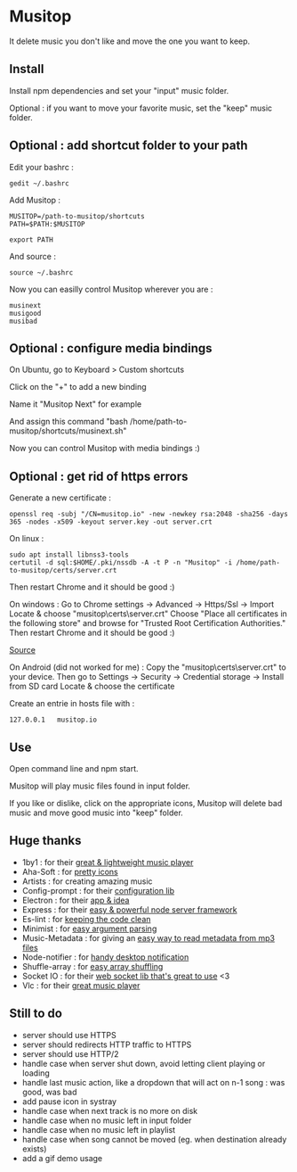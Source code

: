# Musitop

It delete music you don't like and move the one you want to keep.


## Install

Install npm dependencies and set your "input" music folder.

Optional : if you want to move your favorite music, set the "keep" music folder.


## Optional : add shortcut folder to your path

Edit your bashrc :
```
gedit ~/.bashrc
```
Add Musitop :
```
MUSITOP=/path-to-musitop/shortcuts
PATH=$PATH:$MUSITOP

export PATH
```
And source :
```
source ~/.bashrc
```
Now you can easilly control Musitop wherever you are :
```
musinext
musigood
musibad
```

## Optional : configure media bindings

On Ubuntu, go to Keyboard > Custom shortcuts

Click on the "+" to add a new binding

Name it "Musitop Next" for example

And assign this command "bash /home/path-to-musitop/shortcuts/musinext.sh"

Now you can control Musitop with media bindings :)

## Optional : get rid of https errors
Generate a new certificate :
```
openssl req -subj "/CN=musitop.io" -new -newkey rsa:2048 -sha256 -days 365 -nodes -x509 -keyout server.key -out server.crt
```

On linux :
```
sudo apt install libnss3-tools
certutil -d sql:$HOME/.pki/nssdb -A -t P -n "Musitop" -i /home/path-to-musitop/certs/server.crt
```
Then restart Chrome and it should be good :)

On windows :
Go to Chrome settings -> Advanced -> Https/Ssl -> Import
Locate & choose "musitop\certs\server.crt"
Choose "Place all certificates in the following store" and browse for "Trusted Root Certification Authorities." 
Then restart Chrome and it should be good :)

[Source](http://superuser.com/questions/104146/add-permanent-ssl-certificate-exception-in-chrome-linux/)

On Android (did not worked for me) :
Copy the "musitop\certs\server.crt" to your device.
Then go to Settings -> Security -> Credential storage -> Install from SD card 
Locate & choose the certificate

Create an entrie in hosts file with :
```
127.0.0.1   musitop.io
```

## Use

Open command line and npm start.

Musitop will play music files found in input folder.

If you like or dislike, click on the appropriate icons, Musitop will delete bad music and move good music into "keep" folder.


## Huge thanks

* 1by1 : for their [great & lightweight music player](http://mpesch3.de1.cc/1by1.html)
* Aha-Soft : for [pretty icons](https://www.iconfinder.com/aha-soft)
* Artists : for creating amazing music
* Config-prompt : for their [configuration lib](https://github.com/ironSource/node-config-prompt)
* Electron : for their [app & idea](http://electron.atom.io/)
* Express : for their [easy & powerful node server framework](http://expressjs.com/)
* Es-lint : for [keeping the code clean](http://eslint.org/)
* Minimist : for [easy argument parsing](https://github.com/substack/minimist)
* Music-Metadata : for giving an [easy way to read metadata from mp3 files](https://github.com/leetreveil/musicmetadata)
* Node-notifier : for [handy desktop notification](https://github.com/mikaelbr/node-notifier)
* Shuffle-array : for [easy array shuffling](https://github.com/pazguille/shuffle-array)
* Socket IO : for their [web socket lib that's great to use](http://socket.io/) <3
* Vlc : for their [great music player](http://www.videolan.org/vlc/)


## Still to do

* server should use HTTPS
* server should redirects HTTP traffic to HTTPS
* server should use HTTP/2
* handle case when server shut down, avoid letting client playing or loading
* handle last music action, like a dropdown that will act on n-1 song : was good, was bad
* add pause icon in systray
* handle case when next track is no more on disk
* handle case when no music left in input folder
* handle case when no music left in playlist
* handle case when song cannot be moved (eg. when destination already exists)
* add a gif demo usage
